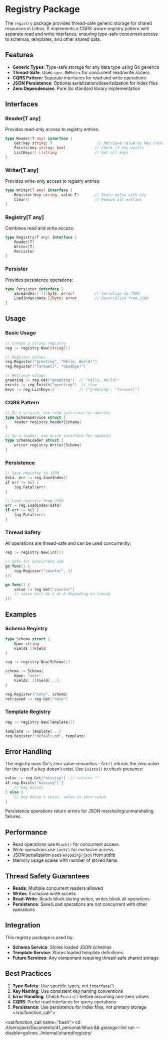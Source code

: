 # Registry Package

The `registry` package provides thread-safe generic storage for shared resources in Lithos. It implements a CQRS-aware registry pattern with separate read and write interfaces, ensuring type-safe concurrent access to schemas, templates, and other shared data.

## Features

- **Generic Types**: Type-safe storage for any data type using Go generics
- **Thread-Safe**: Uses `sync.RWMutex` for concurrent read/write access
- **CQRS Pattern**: Separate interfaces for read and write operations
- **JSON Persistence**: Optional serialization/deserialization for index files
- **Zero Dependencies**: Pure Go standard library implementation

## Interfaces

### Reader[T any]

Provides read-only access to registry entries:

```go
type Reader[T any] interface {
    Get(key string) T                    // Retrieve value by key (returns zero value if not found)
    Exists(key string) bool             // Check if key exists
    ListKeys() []string                 // Get all keys
}
```

### Writer[T any]

Provides write-only access to registry entries:

```go
type Writer[T any] interface {
    Register(key string, value T)       // Store value with key
    Clear()                             // Remove all entries
}
```

### Registry[T any]

Combines read and write access:

```go
type Registry[T any] interface {
    Reader[T]
    Writer[T]
    Persister
}
```

### Persister

Provides persistence operations:

```go
type Persister interface {
    SaveIndex() ([]byte, error)         // Serialize to JSON
    LoadIndex(data []byte) error        // Deserialize from JSON
}
```

## Usage

### Basic Usage

```go
// Create a string registry
reg := registry.New[string]()

// Register values
reg.Register("greeting", "Hello, World!")
reg.Register("farewell", "Goodbye!")

// Retrieve values
greeting := reg.Get("greeting")  // "Hello, World!"
exists := reg.Exists("greeting")  // true
keys := reg.ListKeys()           // ["greeting", "farewell"]
```

### CQRS Pattern

```go
// In a service, use read interface for queries
type SchemaService struct {
    reader registry.Reader[Schema]
}

// In a loader, use write interface for updates
type SchemaLoader struct {
    writer registry.Writer[Schema]
}
```

### Persistence

```go
// Save registry to JSON
data, err := reg.SaveIndex()
if err != nil {
    log.Fatal(err)
}

// Load registry from JSON
err = reg.LoadIndex(data)
if err != nil {
    log.Fatal(err)
}
```

### Thread Safety

All operations are thread-safe and can be used concurrently:

```go
reg := registry.New[int]()

// Safe for concurrent use
go func() {
    reg.Register("counter", 1)
}()

go func() {
    value := reg.Get("counter")
    // value will be 1 or 0 depending on timing
}()
```

## Examples

### Schema Registry

```go
type Schema struct {
    Name string
    Fields []Field
}

reg := registry.New[Schema]()

schema := Schema{
    Name: "note",
    Fields: []Field{...},
}

reg.Register("note", schema)
retrieved := reg.Get("note")
```

### Template Registry

```go
reg := registry.New[Template]()

template := Template{...}
reg.Register("default.md", template)
```

## Error Handling

The registry uses Go's zero value semantics - `Get()` returns the zero value for the type if a key doesn't exist. Use `Exists()` to check presence:

```go
value := reg.Get("missing")  // returns ""
if reg.Exists("missing") {
    // key exists
} else {
    // key doesn't exist, value is zero value
}
```

Persistence operations return errors for JSON marshaling/unmarshaling failures.

## Performance

- Read operations use `RLock()` for concurrent access
- Write operations use `Lock()` for exclusive access
- JSON serialization uses `encoding/json` from stdlib
- Memory usage scales with number of stored items

## Thread Safety Guarantees

- **Reads**: Multiple concurrent readers allowed
- **Writes**: Exclusive write access
- **Read-Write**: Reads block during writes, writes block all operations
- **Persistence**: Save/Load operations are not concurrent with other operations

## Integration

This registry package is used by:

- **Schema Service**: Stores loaded JSON schemas
- **Template Service**: Stores loaded template definitions
- **Future Services**: Any component requiring thread-safe shared storage

## Best Practices

1. **Type Safety**: Use specific types, not `interface{}`
2. **Key Naming**: Use consistent key naming conventions
3. **Error Handling**: Check `Exists()` before assuming non-zero values
4. **CQRS**: Prefer read interfaces for query operations
5. **Persistence**: Use persistence for index files, not primary storage</content>
</xai:function_call"> 

<xai:function_call name="bash">
<parameter name="command">cd /Users/jack/Documents/41_personal/lithos && golangci-lint run --disable=golines ./internal/shared/registry/